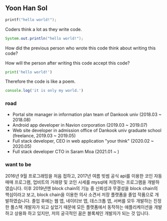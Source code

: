 ## Yoon Han Sol

```c
printf("hello world!");
```

Coders think a lot as they write code.

```java
System.out.println("hello world!");
```

How did the previous person who wrote this code think about writing this code?

How will the person after writing this code accept this code?

```python
print('hello world!')
```

Therefore the code is like a poem.


```javascript
console.log('it is only my world.')
```

### road

- Portal site manager in information plan team of Dankook univ (2018.03 ~ 2018.08)
- Android app developer in Navion corporation (2019.03 ~ 2019.07)
- Web site developer in admission office of Dankook univ graduate school (freelance, 2019.03 ~ 2019.05)
- Full stack developer, CEO in web application "your think" (2020.02 ~ 2020.05)
- Full stack developer CTO in Saram Moa (2021.01 ~ )

### want to be

  2016년 9월 프로그래밍을 처음 접하고, 2017년 여름 빗썸 공식 api를 이용한 코인 자동 매매 프로그램, 업비트의 거래량 및 코인 시세를 mysql에 저장하는 프로그램을 개발하였습니다. 이후 2019년엔 block chain의 기능 중 신뢰성과 무결성을 block chain의 핵심이라고 보고, block chain을 이용한 의사 소견서 저장 플랫폼을 졸업 작품으로 개발하였습니다. 졸업 후에는 웹 앱, 네이티브 앱, 데스크톱 앱, 서버를 모두 개발하는 진정한 풀스택 개발자가 되고 싶었기 때문에 모든 플랫폼에서 동작하는 애플리케이션을 개발하고 상용화 하고 있지만, 저의 궁극적인 꿈은 블록체인 개발자가 되는 것 입니다.
